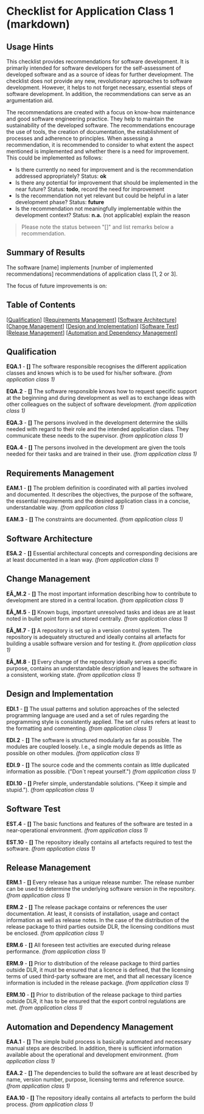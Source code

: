 # Checklist for Application Class 1 (markdown)

## Usage Hints
This checklist provides recommendations for software development. It is primarily intended for software developers for the self-assessment of developed software and as a source of ideas for further development. The checklist does not provide any new, revolutionary approaches to software development. However, it helps to not forget necessary, essential steps of software development. In addition, the recommendations can serve as an argumentation aid. 

The recommendations are created with a focus on know-how maintenance and good software engineering practice. They help to maintain the sustainability of the developed software. The recommendations encourage the use of tools, the creation of documentation, the establishment of processes and adherence to principles. When assessing a recommendation, it is recommended to consider to what extent the aspect mentioned is implemented and whether there is a need for improvement. This could be implemented as follows: 

* Is there currently no need for improvement and is the recommendation addressed appropriately? Status: **ok** 
* Is there any potential for improvement that should be implemented in the near future? Status: **todo**, record the need for improvement 
* Is the recommendation not yet relevant but could be helpful in a later development phase? Status: **future** 
* Is the recommendation not meaningfully implementable within the development context? Status: **n.a.** (not applicable) explain the reason 

> Please note the status between "[]" and list remarks below a recommendation.

## Summary of Results
The software [name] implements [number of implemented recommendations] recommendations of application class [1, 2 or 3]. 

The focus of future improvements is on:

## Table of Contents
[[Qualification](#qualifizierung)] [[Requirements Management](#anforderungsmanagement)] [[Software Architecture](#software-architektur)] [[Change Management](#aenderungsmanagement)] [[Design and Implementation](#design-implementierung)] [[Software Test](#software-test)] [[Release Management](#release-management)] [[Automation and Dependency Management](#automatisierung-abhaengigkeiten)] 

## Qualification <a name="qualifizierung"></a>
**EQA.1** - **[]** The software responsible recognises the different application classes and knows which is to be used for his/her software. *(from application class 1)*

**EQA.2** - **[]** The software responsible knows how to request specific support at the beginning and during development as well as to exchange ideas with other colleagues on the subject of software development. *(from application class 1)*

**EQA.3** - **[]** The persons involved in the development determine the skills needed with regard to their role and the intended application class. They communicate these needs to the supervisor. *(from application class 1)*

**EQA.4** - **[]** The persons involved in the development are given the tools needed for their tasks and are trained in their use. *(from application class 1)*

## Requirements Management <a name="anforderungsmanagement"></a>
**EAM.1** - **[]** The problem definition is coordinated with all parties involved and documented. It describes the objectives, the purpose of the software, the essential requirements and the desired application class in a concise, understandable way. *(from application class 1)*

**EAM.3** - **[]** The constraints are documented. *(from application class 1)*

## Software Architecture <a name="software-architektur"></a>
**ESA.2** - **[]** Essential architectural concepts and corresponding decisions are at least documented in a lean way. *(from application class 1)*

## Change Management <a name="aenderungsmanagement"></a>
**EÃ„M.2** - **[]** The most important information describing how to contribute to development are stored in a central location. *(from application class 1)*

**EÃ„M.5** - **[]** Known bugs, important unresolved tasks and ideas are at least noted in bullet point form and stored centrally. *(from application class 1)*

**EÃ„M.7** - **[]** A repository is set up in a version control system. The repository is adequately structured and ideally contains all artefacts for building a usable software version and for testing it. *(from application class 1)*

**EÃ„M.8** - **[]** Every change of the repository ideally serves a specific purpose, contains an understandable description and leaves the software in a consistent, working state. *(from application class 1)*

## Design and Implementation <a name="design-implementierung"></a>
**EDI.1** - **[]** The usual patterns and solution approaches of the selected programming language are used and a set of rules regarding the programming style is consistently applied. The set of rules refers at least to the formatting and commenting. *(from application class 1)*

**EDI.2** - **[]** The software is structured modularly as far as possible. The modules are coupled loosely. I.e., a single module depends as little as possible on other modules. *(from application class 1)*

**EDI.9** - **[]** The source code and the comments contain as little duplicated information as possible. ("Don`t repeat yourself.") *(from application class 1)*

**EDI.10** - **[]** Prefer simple, understandable solutions. ("Keep it simple and stupid."). *(from application class 1)*

## Software Test <a name="software-test"></a>
**EST.4** - **[]** The basic functions and features of the software are tested in a near-operational environment. *(from application class 1)*

**EST.10** - **[]** The repository ideally contains all artefacts required to test the software. *(from application class 1)*

## Release Management <a name="release-management"></a>
**ERM.1** - **[]** Every release has a unique release number. The release number can be used to determine the underlying software version in the repository. *(from application class 1)*

**ERM.2** - **[]** The release package contains or references the user documentation. At least, it consists of installation, usage and contact information as well as release notes. In the case of the distribution of the release package to third parties outside DLR, the licensing conditions must be enclosed. *(from application class 1)*

**ERM.6** - **[]** All foreseen test activities are executed during release performance. *(from application class 1)*

**ERM.9** - **[]** Prior to distribution of the release package to third parties outside DLR, it must be ensured that a licence is defined, that the licensing terms of used third-party software are met, and that all necessary licence information is included in the release package. *(from application class 1)*

**ERM.10** - **[]** Prior to distribution of the release package to third parties outside DLR, it has to be ensured that the export control regulations are met. *(from application class 1)*

## Automation and Dependency Management <a name="automatisierung-abhaengigkeiten"></a>
**EAA.1** - **[]** The simple build process is basically automated and necessary manual steps are described. In addition, there is sufficient information available about the operational and development environment. *(from application class 1)*

**EAA.2** - **[]** The dependencies to build the software are at least described by name, version number, purpose, licensing terms and reference source. *(from application class 1)*

**EAA.10** - **[]** The repository ideally contains all artefacts to perform the build process. *(from application class 1)*
